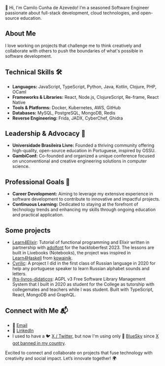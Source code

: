 👋 Hi, I'm Camilo Cunha de Azevedo! I’m a seasoned Software Engineer passionate about full-stack development, cloud technologies, and open-source education. 

## About Me
I love working on projects that challenge me to think creatively and collaborate with others to push the boundaries of what's possible in software development. 

## Technical Skills 🛠️
- **Languages:** JavaScript, TypeScript, Python, Java, Kotlin, Clojure, PHP, OCaml
- **Frameworks & Libraries:** React, Node.js, ClojureScript, Re-frame, React Native
- **Tools & Platforms:** Docker, Kubernetes, AWS, GitHub
- **Databases:** MySQL, PostgreSQL, MongoDB, Redis
- **Reverse Engineering:** Frida, JADX, CyberChef, Ghidra

## Leadership & Advocacy 🌟
- **Universidade Brasileira Livre:** Founded a thriving community offering high-quality, open-source education in Portuguese, inspired by OSSU.
- **GambiConf:** Co-founded and organized a unique conference focused on unconventional and creative engineering solutions in computer science.

## Professional Goals 🚀
- **Career Development:** Aiming to leverage my extensive experience in software development to contribute to innovative and impactful projects.
- **Continuous Learning:** Dedicated to staying at the forefront of technology trends and enhancing my skills through ongoing education and practical application.

## Some projects
- [Learn4Elixir](https://github.com/Universidade-Livre/Learn4Elixir): Tutorial of functional programming and Elixir written in partnership with [adolfont](https://github.com/adolfont) for the
hacktoberfest 2023. The lessons are built in Livebooks (Notebooks), the project was inspired in [Learn4Haskell](https://github.com/kowainik/learn4haskell) from [kowainik](https://github.com/kowainik).
- [Cyrilic](https://camilotk.github.io/cirilico/): A project I did in the first class of Russian language in 2020 for help any portuguese speaker to learn Russian
alphabet sounds and letters.
- [ifrs-livros-didaticos](https://github.com/fabsoftwareifrs/ifrs-livros-didaticos): AGPL v3 Free Software Library Management System that I built in 2020 as student for the College as tutorship with collegemates and teachers
while I was student. Built with TypeScript, React, MongoDB and GraphQL.

## Connect with Me 📬
- 📧 [Email](mailto:camilotk@gmail.com)
- 💼 [LinkedIn](https://www.linkedin.com/in/2cazevedo/)
- I used to have a 🐦 [X / Twitter](https://x.com/ocamilodev), but now I'm using only 🦋 [BlueSky](https://bsky.app/profile/camilotk.dev.br) since [X got banned in my country](https://www.theguardian.com/technology/article/2024/aug/31/x-offline-brazil-elon-musk).

Excited to connect and collaborate on projects that fuse technology with creativity and social impact. Let’s innovate together! 🌍

